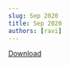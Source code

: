 ```yaml
---
slug: Sep 2020
title: Sep 2020
authors: [ravi]
---
```


<object data="/published/09-01-2020.pdf" type="application/pdf" title="SamplePdf" width="200%" height="900">
</object>

[Download](/published/09-01-2020.pdf)